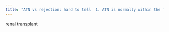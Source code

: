 ```yaml
---
title: "ATN vs rejection: hard to tell  1. ATN is normally within the first 3 days after a transplant -blood flow to the kidney is usually diminished (but less impaired than in rejection) -function: worst at 48 hours and then gradually better or no change  2. Accelerated or acute rejection: -abnormal perfusion -abnormal function  3. Hyperacute rejection: -occurs at time of surgery -no perfusion and no function -not just abnormal-&gt;its absent!"
---
```

renal transplant

